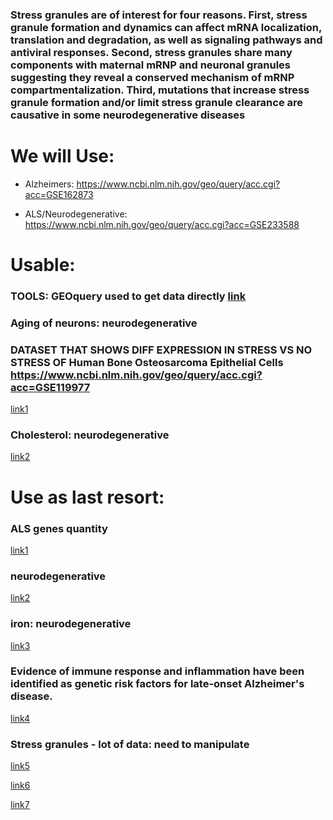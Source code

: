 ### Stress granules are of interest for four reasons. First, stress granule formation and dynamics can affect mRNA localization, translation and degradation, as well as signaling pathways and antiviral responses. Second, stress granules share many components with maternal mRNP and neuronal granules suggesting they reveal a conserved mechanism of mRNP compartmentalization. Third, mutations that increase stress granule formation and/or limit stress granule clearance are causative in some neurodegenerative diseases


# We will Use:

- Alzheimers: https://www.ncbi.nlm.nih.gov/geo/query/acc.cgi?acc=GSE162873

- ALS/Neurodegenerative: https://www.ncbi.nlm.nih.gov/geo/query/acc.cgi?acc=GSE233588


# Usable:
### TOOLS: GEOquery used to get data directly [link](http://127.0.0.1:25471/library/GEOquery/doc/GEOquery.html) 
### Aging of neurons: neurodegenerative
### DATASET THAT SHOWS DIFF EXPRESSION IN STRESS VS NO STRESS OF Human Bone Osteosarcoma Epithelial Cells https://www.ncbi.nlm.nih.gov/geo/query/acc.cgi?acc=GSE119977

[link1](https://www.ncbi.nlm.nih.gov/geo/query/acc.cgi?acc=GSE241430)

### Cholesterol: neurodegenerative

[link2](https://www.ncbi.nlm.nih.gov/geo/query/acc.cgi?acc=GSE240960)


# Use as last resort:

### ALS genes quantity

[link1](https://www.ncbi.nlm.nih.gov/geo/query/acc.cgi?acc=GSE23429)

### neurodegenerative

[link2](https://www.ncbi.nlm.nih.gov/geo/query/acc.cgi?acc=GSE239367)



### iron: neurodegenerative

[link3](https://www.ncbi.nlm.nih.gov/geo/query/acc.cgi?acc=GSE240204)

### Evidence of immune response and inflammation have been identified as genetic risk factors for late-onset Alzheimer's disease.

[link4](https://www.ncbi.nlm.nih.gov/geo/query/acc.cgi?acc=GSE143951)

### Stress granules - lot of data: need to manipulate
 
[link5](https://www.ncbi.nlm.nih.gov/geo/query/acc.cgi?acc=GSE223295)

[link6](https://www.ncbi.nlm.nih.gov/geo/query/acc.cgi?acc=GSE227222)

[link7](https://www.ncbi.nlm.nih.gov/geo/query/acc.cgi?acc=GSE162873)
